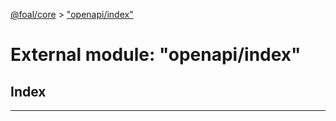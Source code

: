 [@foal/core](../README.md) > ["openapi/index"](../modules/_openapi_index_.md)

# External module: "openapi/index"

## Index

---

